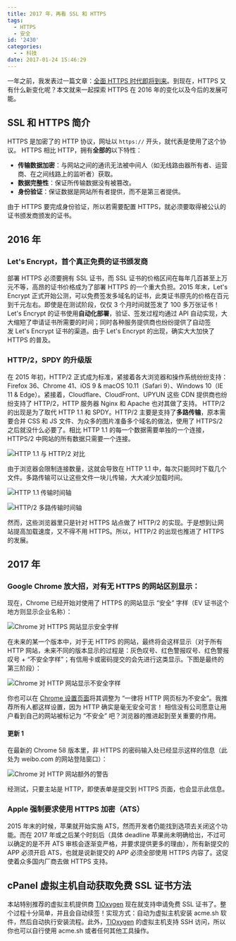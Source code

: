 ```yaml
---
title: 2017 年，再看 SSL 和 HTTPS
tags:
  - HTTPS
  - 安全
id: '2430'
categories:
  - - 科技
date: 2017-01-24 15:46:29
---
```


一年之前，我发表过一篇文章：[全面 HTTPS 时代即将到来](https://guozeyu.com/2015/12/https-everywhere-is-coming/)。到现在，HTTPS 又有什么新变化呢？本文就来一起探索 HTTPS 在 2016 年的变化以及今后的发展可能。
<!-- more -->

## SSL 和 HTTPS 简介

HTTPS 是加密了的 HTTP 协议，网址以 `https://` 开头，就代表是使用了这个协议。 HTTPS 相比 HTTP，拥有**全部的**以下特性：

*   **传输数据加密**：与网站之间的通讯无法被中间人（如无线路由器所有者、运营商、在之间线路上的监听者）获取。
*   **数据完整性**：保证所传输数据没有被篡改。
*   **身份验证**：保证数据是网站所有者提供，而不是第三者提供。

由于 HTTPS 要完成身份验证，所以若需要配置 HTTPS，就必须要取得被公认的证书颁发商颁发的证书。

## 2016 年

### Let's Encrypt，首个真正免费的证书颁发商

部署 HTTPS 必须要拥有 SSL 证书，而 SSL 证书的价格区间在每年几百甚至上万元不等，高昂的证书价格成为了部署 HTTPS 的一个重大负担。2015 年末，Let's Encrypt 正式开始公测，可以免费签发多域名的证书，此类证书原先的价格在百元到千元左右。即使是在测试阶段，仅仅 3 个月时间就签发了 100 多万张证书！ Let's Encrypt 的证书使用**自动化部署**，验证、签发过程均通过 API 自动实现，大大缩短了申请证书所需要的时间；同时各种服务提供商也纷纷提供了自动签发 Let's Encrypt 证书的渠道。由于 Let's Encrypt 的出现，确实大大加快了 HTTPS 的普及。

### HTTP/2，SPDY 的升级版

在 2015 年初，HTTP/2 正式成为标准，紧接着各大浏览器和操作系统纷纷支持：Firefox 36、Chrome 41、iOS 9 & macOS 10.11（Safari 9）、Windows 10（IE 11 & Edge）。紧接着，Cloudflare、CloudFront、UPYUN 这些 CDN 提供商也纷纷支持了 HTTP/2，HTTP 服务器 Nginx 和 Apache 也对其做了支持。 HTTP/2 的出现是为了取代 HTTP 1.1 和 SPDY。HTTP/2 主要是支持了**多路传输**，原本需要合并 CSS 和 JS 文件、为众多的图片准备多个域名的做法，使用了 HTTPS/2 之后就没什么必要了。相比 HTTP 1.1 的每一个数据需要单独的一个连接，HTTPS/2 中网站的所有数据只需要一个连接。

![HTTP 1.1 与 HTTP/2 对比](/images/2017/http2-3.svg)

由于浏览器会限制连接数量，这就会导致在 HTTP 1.1 中，每次只能同时下载几个文件。多路传输可以让这些文件一块儿传输，大大减少加载时间。

![HTTP 1.1 传输时间轴](/images/2017/http2-1.svg)

![HTTP/2 多路传输时间轴](/images/2017/http2-2.svg)

然而，这些浏览器里只是针对 HTTPS 站点做了 HTTP/2 的实现。于是想到让网站提高加载速度，又不得不用 HTTPS。所以，HTTP/2 的出现也推进了 HTTPS 的发展。

## 2017 年

### Google Chrome 放大招，对有无 HTTPS 的网站区别显示：

现在，Chrome 已经开始对使用了 HTTPS 的网站显示 “安全” 字样（EV 证书这个地方则显示企业名称）：

![Chrome 对 HTTPS 网站显示安全字样](/cdn-cgi/imagedelivery/6T-behmofKYLsxlrK0l_MQ/4c9486bb-2894-4d7d-a8d9-3a242dfa5300/large)

在未来的某一个版本中，对于无 HTTPS 的网站，最终将会这样显示（对于所有 HTTP 网站，未来不同的版本显示的过程是：灰色叹号、红色警报叹号、红色警报叹号 + “不安全字样”；有信用卡或密码提交的会先进行这类显示。下图是最终的第三阶段）：

![Chrome 对 HTTP 网站显示不安全字样](/cdn-cgi/imagedelivery/6T-behmofKYLsxlrK0l_MQ/ff14d2ee-0d85-4506-e998-ca90b4ddbb00/large)

你也可以在 [Chrome 设置页面](chrome://flags/#mark-non-secure-as)将其调整为 “一律将 HTTP 网页标为不安全”。我推荐所有人都这样设置，因为 HTTP 确实是毫无安全可言！ 相信没有公司愿意让用户看到自己的网站被标记为 “不安全” 吧？浏览器的推进起到至关重要的作用。

#### 更新 1

在最新的 Chrome 58 版本里，非 HTTPS 的密码输入处已经显示这样的信息（此处为 weibo.com 的网站登陆窗口）： 

![Chrome 对 HTTP 网站额外的警告](/cdn-cgi/imagedelivery/6T-behmofKYLsxlrK0l_MQ/e521422c-a9b2-4cb3-9ada-d0490e6eca00/large)

经测试，只要主站是 HTTP，即使表单是提交到 HTTPS 页面，也会显示此信息。

### Apple 强制要求使用 HTTPS 加密（ATS）

2015 年末的时候，苹果就开始实施 ATS，然而开发者仍能找到选项去关闭这个功能。而在 2017 年或之后某个时刻后（具体 deadline 苹果尚未明确给出，不过可以确定的是不开 ATS 审核会逐渐变严格，并要求提供更多的理由），所有新提交的 APP 必须开启 ATS，也就是说新提交的 APP 必须全部使用 HTTPS 内容了。这促使着众多国内厂商去做 HTTPS 支持。

## cPanel 虚拟主机自动获取免费 SSL 证书方法

本站特别推荐的虚拟主机提供商 [TlOxygen](https://domain.tloxygen.com/web-hosting/index.php?promo=ze3kr) 现在就支持申请免费 SSL 证书了。整个过程十分简单，并且会自动续签！实现方式：自动为虚拟主机安装 acme.sh 软件，然后自动执行安装流程。此外，[TlOxygen](https://domain.tloxygen.com/web-hosting/index.php?promo=ze3kr) 的虚拟主机支持 SSH 访问，所以你也可以自行使用 acme.sh 或者任何其他工具操作。
